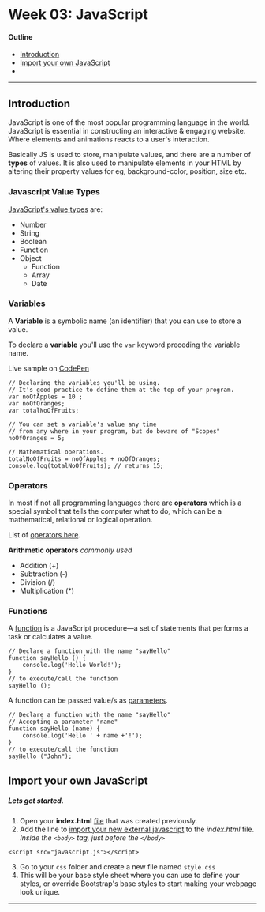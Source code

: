 # Week 03: JavaScript

#### Outline
* [Introduction](#intro)
* [Import your own JavaScript](#import)
* 

****
<a name="intro"></a>
## Introduction

JavaScript is one of the most popular programming language in the world. 
JavaScript is essential in constructing an interactive & engaging website. Where elements and animations reacts to a user's interaction.

Basically JS is used to store, manipulate values, and there are a number of **types** of values. It is also used to manipulate elements in your HTML by altering their property values for eg, background-color, position, size etc. 

### Javascript Value Types

[JavaScript's value types](https://developer.mozilla.org/en-US/docs/Web/JavaScript/A_re-introduction_to_JavaScript) are:

* Number
* String
* Boolean
* Function
* Object
	* Function
	* Array
	* Date

### Variables

A **Variable** is a symbolic name (an identifier) that you can use to store a value.

To declare a **variable** you'll use the `var` keyword preceding the variable name.

Live sample on [CodePen](http://codepen.io/intosite/pen/YwvVEX?editors=0011)
	
	// Declaring the variables you'll be using. 
	// It's good practice to define them at the top of your program.
	var noOfApples = 10 ;
	var noOfOranges; 
	var totalNoOfFruits;
	
	// You can set a variable's value any time 
	// from any where in your program, but do beware of "Scopes"
	noOfOranges = 5;
	
	// Mathematical operations.
	totalNoOfFruits = noOfApples + noOfOranges;
	console.log(totalNoOfFruits); // returns 15;
	
### Operators

In most if not all programming languages there are **operators** which is a special symbol that tells the computer what to do, which can be a mathematical, relational or logical operation.

List of [operators here](https://developer.mozilla.org/en-US/docs/Web/JavaScript/Reference/Operators#Arithmetic_operators).

**Arithmetic operators** *commonly used*

* Addition (+) 
* Subtraction (-)
* Division (/)
* Multiplication (*)

### Functions

A [function](https://developer.mozilla.org/en-US/docs/Web/JavaScript/Guide/Functions) is a JavaScript procedure—a set of statements that performs a task or calculates a value. 

	// Declare a function with the name "sayHello"
	function sayHello () {
		console.log('Hello World!');
	}
	// to execute/call the function
	sayHello ();
	
A function can be passed value/s as [parameters](https://developer.mozilla.org/en-US/docs/Web/JavaScript/Guide/Functions#Function_parameters).

	// Declare a function with the name "sayHello"
	// Accepting a parameter "name"
	function sayHello (name) {
		console.log('Hello ' + name +'!');
	}
	// to execute/call the function
	sayHello ("John");
	
	
<a name="import"></a>
## Import your own JavaScript
##### Lets get started.

1. Open your **index.html** [file](https://github.com/intositeme/ts2016/blob/master/syllabus/01_Week-1/base.template.html) that was created previously. 
2. Add the line to [import your new external javascript](https://developer.mozilla.org/en-US/docs/Web/HTML/Element/script#Examples) to the *index.html* file. *Inside the `<body>` tag, just before the `</body>`*

`<script src="javascript.js"></script>`

3. Go to your `css` folder and create a new file named `style.css`
4. This will be your base style sheet where you can use to define your styles, or override Bootstrap's base styles to start making your webpage look unique.



****

